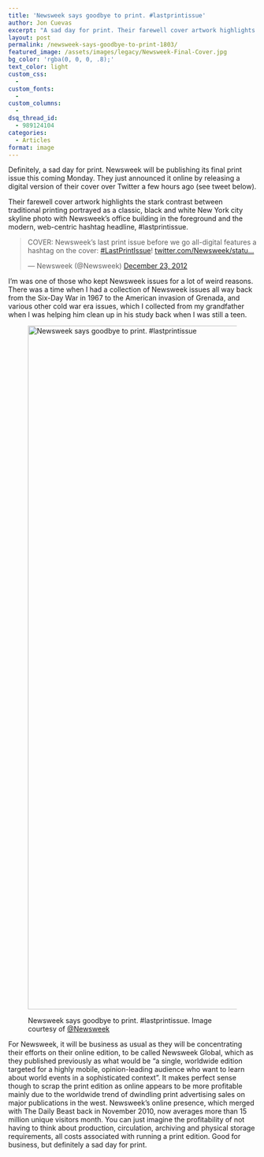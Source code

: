 ```yaml
---
title: 'Newsweek says goodbye to print. #lastprintissue'
author: Jon Cuevas
excerpt: "A sad day for print. Their farewell cover artwork highlights the stark contrast between traditional printing by portraying print as a classic, black and white New York city skyline photo with Newsweek's office building in the foreground and the modern, web-centric hashtag headline, #lastprintissue."
layout: post
permalink: /newsweek-says-goodbye-to-print-1803/
featured_image: /assets/images/legacy/Newsweek-Final-Cover.jpg
bg_color: 'rgba(0, 0, 0, .8);'
text_color: light
custom_css:
  - 
custom_fonts:
  - 
custom_columns:
  - 
dsq_thread_id:
  - 989124104
categories:
  - Articles
format: image
---
```

Definitely, a sad day for print. Newsweek will be publishing its final print issue this coming Monday. They just announced it online by releasing a digital version of their cover over Twitter a few hours ago (see tweet below).

Their farewell cover artwork highlights the stark contrast between traditional printing portrayed as a classic, black and white New York city skyline photo with Newsweek&#8217;s office building in the foreground and the modern, web-centric hashtag headline, #lastprintissue.

<blockquote class="twitter-tweet" width="500">
  <p>
    COVER: Newsweek&#8217;s last print issue before we go all-digital features a hashtag on the cover: <a href="https://twitter.com/search/%23LastPrintIssue">#LastPrintIssue</a>! <a href="http://t.co/H25xS0YX" title="http://twitter.com/Newsweek/status/282863173277720577/photo/1">twitter.com/Newsweek/statu…</a>
  </p>
  
  <p>
    &mdash; Newsweek (@Newsweek) <a href="https://twitter.com/Newsweek/status/282863173277720577" data-datetime="2012-12-23T15:00:11+00:00">December 23, 2012</a>
  </p>
</blockquote>



I&#8217;m was one of those who kept Newsweek issues for a lot of weird reasons. There was a time when I had a collection of Newsweek issues all way back from the Six-Day War in 1967 to the American invasion of Grenada, and various other cold war era issues, which I collected from my grandfather when I was helping him clean up in his study back when I was still a teen.<figure class="figure aligncenter">

<img class=" " title="Newsweek says goodbye to print. #lastprintissue" alt="Newsweek says goodbye to print. #lastprintissue" src="http://archondigital.com/wp-content/uploads/Newsweek-Final-Cover.jpg" width="1024" height="1387" /><figcaption>Newsweek says goodbye to print. #lastprintissue. Image courtesy of [@Newsweek][1]</figcaption></figure> 
For Newsweek, it will be business as usual as they will be concentrating their efforts on their online edition, to be called Newsweek Global, which as they published previously as what would be &#8220;a single, worldwide edition targeted for a highly mobile, opinion-leading audience who want to learn about world events in a sophisticated context&#8221;. It makes perfect sense though to scrap the print edition as online appears to be more profitable mainly due to the worldwide trend of dwindling print advertising sales on major publications in the west. Newsweek&#8217;s online presence, which merged with The Daily Beast back in November 2010, now averages more than 15 million unique visitors month. You can just imagine the profitability of not having to think about production, circulation, archiving and physical storage requirements, all costs associated with running a print edition. Good for business, but definitely a sad day for print.

 [1]: https://twitter.com/Newsweek